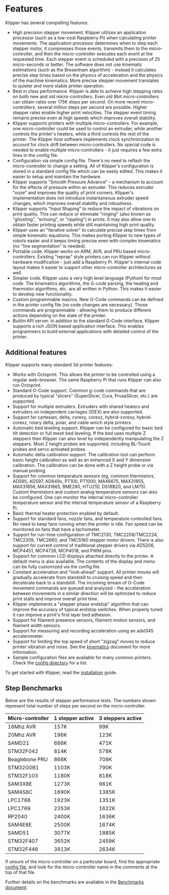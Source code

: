 # Features

Klipper has several compelling features:

* High precision stepper movement. Klipper utilizes an application processor (such as a low-cost Raspberry Pi) when calculating printer movements. The application processor determines when to step each stepper motor, it compresses those events, transmits them to the micro-controller, and then the micro-controller executes each event at the requested time. Each stepper event is scheduled with a precision of 25 micro-seconds or better. The software does not use kinematic estimations (such as the Bresenham algorithm) - instead it calculates precise step times based on the physics of acceleration and the physics of the machine kinematics. More precise stepper movement translates to quieter and more stable printer operation.
* Best in class performance. Klipper is able to achieve high stepping rates on both new and old micro-controllers. Even old 8bit micro-controllers can obtain rates over 175K steps per second. On more recent micro-controllers, several million steps per second are possible. Higher stepper rates enable higher print velocities. The stepper event timing remains precise even at high speeds which improves overall stability.
* Klipper supports printers with multiple micro-controllers. For example, one micro-controller could be used to control an extruder, while another controls the printer's heaters, while a third controls the rest of the printer. The Klipper host software implements clock synchronization to account for clock drift between micro-controllers. No special code is needed to enable multiple micro-controllers - it just requires a few extra lines in the config file.
* Configuration via simple config file. There's no need to reflash the micro-controller to change a setting. All of Klipper's configuration is stored in a standard config file which can be easily edited. This makes it easier to setup and maintain the hardware.
* Klipper supports "Smooth Pressure Advance" - a mechanism to account for the effects of pressure within an extruder. This reduces extruder "ooze" and improves the quality of print corners. Klipper's implementation does not introduce instantaneous extruder speed changes, which improves overall stability and robustness.
* Klipper supports "Input Shaping" to reduce the impact of vibrations on print quality. This can reduce or eliminate "ringing" (also known as "ghosting", "echoing", or "rippling") in prints. It may also allow one to obtain faster printing speeds while still maintaining high print quality.
* Klipper uses an "iterative solver" to calculate precise step times from simple kinematic equations. This makes porting Klipper to new types of robots easier and it keeps timing precise even with complex kinematics (no "line segmentation" is needed).
* Portable code. Klipper works on ARM, AVR, and PRU based micro-controllers. Existing "reprap" style printers can run Klipper without hardware modification - just add a Raspberry Pi. Klipper's internal code layout makes it easier to support other micro-controller architectures as well.
* Simpler code. Klipper uses a very high level language (Python) for most code. The kinematics algorithms, the G-code parsing, the heating and thermistor algorithms, etc. are all written in Python. This makes it easier to develop new functionality.
* Custom programmable macros. New G-Code commands can be defined in the printer config file (no code changes are necessary). Those commands are programmable - allowing them to produce different actions depending on the state of the printer.
* Builtin API server. In addition to the standard G-Code interface, Klipper supports a rich JSON based application interface. This enables programmers to build external applications with detailed control of the printer.

## Additional features

Klipper supports many standard 3d printer features:

* Works with Octoprint. This allows the printer to be controlled using a regular web-browser. The same Raspberry Pi that runs Klipper can also run Octoprint.
* Standard G-Code support. Common g-code commands that are produced by typical "slicers" (SuperSlicer, Cura, PrusaSlicer, etc.) are supported.
* Support for multiple extruders. Extruders with shared heaters and extruders on independent carriages (IDEX) are also supported.
* Support for cartesian, delta, corexy, corexz, hybrid-corexy, hybrid-corexz, rotary delta, polar, and cable winch style printers.
* Automatic bed leveling support. Klipper can be configured for basic bed tilt detection or full mesh bed leveling. If the bed uses multiple Z steppers then Klipper can also level by independently manipulating the Z steppers. Most Z height probes are supported, including BL-Touch probes and servo activated probes.
* Automatic delta calibration support. The calibration tool can perform basic height calibration as well as an enhanced X and Y dimension calibration. The calibration can be done with a Z height probe or via manual probing.
* Support for common temperature sensors (eg, common thermistors, AD595, AD597, AD849x, PT100, PT1000, MAX6675, MAX31855, MAX31856, MAX31865, BME280, HTU21D, DS18B20, and LM75). Custom thermistors and custom analog temperature sensors can also be configured. One can monitor the internal micro-controller temperature sensor and the internal temperature sensor of a Raspberry Pi.
* Basic thermal heater protection enabled by default.
* Support for standard fans, nozzle fans, and temperature controlled fans. No need to keep fans running when the printer is idle. Fan speed can be monitored on fans that have a tachometer.
* Support for run-time configuration of TMC2130, TMC2208/TMC2224, TMC2209, TMC2660, and TMC5160 stepper motor drivers. There is also support for current control of traditional stepper drivers via AD5206, MCP4451, MCP4728, MCP4018, and PWM pins.
* Support for common LCD displays attached directly to the printer. A default menu is also available. The contents of the display and menu can be fully customized via the config file.
* Constant acceleration and "look-ahead" support. All printer moves will gradually accelerate from standstill to cruising speed and then decelerate back to a standstill. The incoming stream of G-Code movement commands are queued and analyzed - the acceleration between movements in a similar direction will be optimized to reduce print stalls and improve overall print time.
* Klipper implements a "stepper phase endstop" algorithm that can improve the accuracy of typical endstop switches. When properly tuned it can improve a print's first layer bed adhesion.
* Support for filament presence sensors, filament motion sensors, and filament width sensors.
* Support for measuring and recording acceleration using an adxl345 accelerometer.
* Support for limiting the top speed of short "zigzag" moves to reduce printer vibration and noise. See the [kinematics](Kinematics.md) document for more information.
* Sample configuration files are available for many common printers. Check the [config directory](../config/) for a list.

To get started with Klipper, read the [installation](Installation.md) guide.

## Step Benchmarks

Below are the results of stepper performance tests. The numbers shown represent total number of steps per second on the micro-controller.

| Micro-controller | 1 stepper active | 3 steppers active |
| --- | --- | --- |
| 16Mhz AVR | 157K | 99K |
| 20Mhz AVR | 196K | 123K |
| SAMD21 | 686K | 471K |
| STM32F042 | 814K | 578K |
| Beaglebone PRU | 866K | 708K |
| STM32G0B1 | 1103K | 790K |
| STM32F103 | 1180K | 818K |
| SAM3X8E | 1273K | 981K |
| SAM4S8C | 1690K | 1385K |
| LPC1768 | 1923K | 1351K |
| LPC1769 | 2353K | 1622K |
| RP2040 | 2400K | 1636K |
| SAM4E8E | 2500K | 1674K |
| SAMD51 | 3077K | 1885K |
| STM32F407 | 3652K | 2459K |
| STM32F446 | 3913K | 2634K |

If unsure of the micro-controller on a particular board, find the appropriate [config file](../config/), and look for the micro-controller name in the comments at the top of that file.

Further details on the benchmarks are available in the [Benchmarks document](Benchmarks.md).
